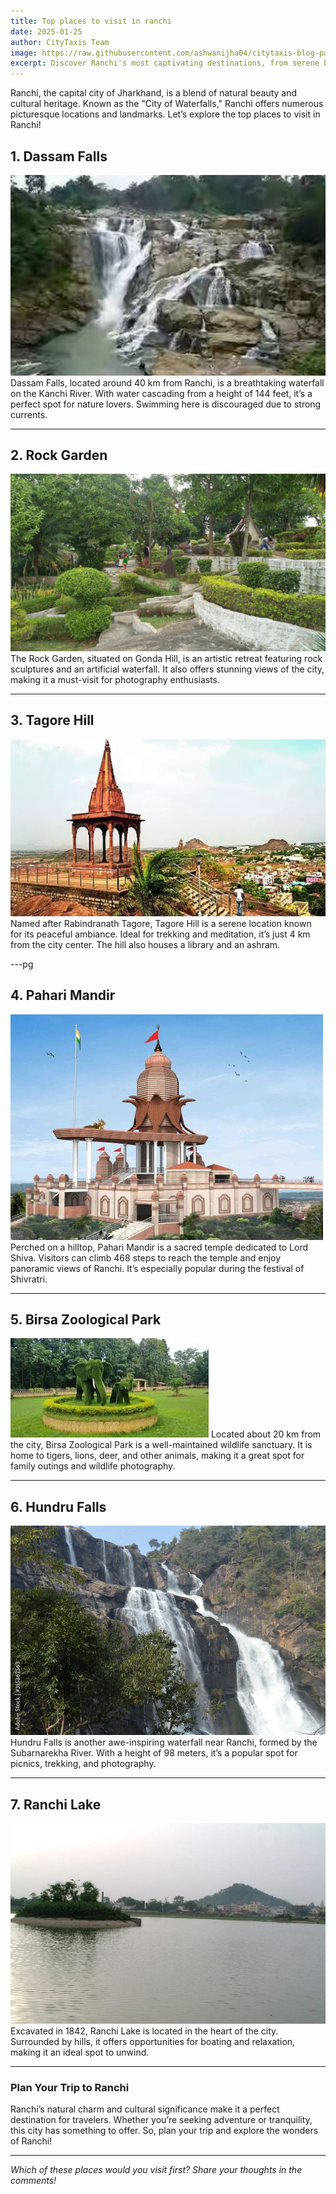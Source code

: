 ```yaml
---
title: Top places to visit in ranchi
date: 2025-01-25
author: CityTaxis Team
image: https://raw.githubusercontent.com/ashwanijha04/citytaxis-blog-page/main/images/dassamfalls.jpg
excerpt: Discover Ranchi's most captivating destinations, from serene backwaters to vibrant cities, for your next unforgettable adventure.
---
```

Ranchi, the capital city of Jharkhand, is a blend of natural beauty and cultural heritage. Known as the "City of Waterfalls," Ranchi offers numerous picturesque locations and landmarks. Let’s explore the top places to visit in Ranchi!

## **1. Dassam Falls**
![Dassam Falls](https://raw.githubusercontent.com/ashwanijha04/citytaxis-blog-page/main/images/dassamfalls.jpg)
Dassam Falls, located around 40 km from Ranchi, is a breathtaking waterfall on the Kanchi River. With water cascading from a height of 144 feet, it’s a perfect spot for nature lovers. Swimming here is discouraged due to strong currents.

---

## **2. Rock Garden**
![Rock Garden](https://raw.githubusercontent.com/ashwanijha04/citytaxis-blog-page/main/images/rockgarden.jpg)
The Rock Garden, situated on Gonda Hill, is an artistic retreat featuring rock sculptures and an artificial waterfall. It also offers stunning views of the city, making it a must-visit for photography enthusiasts.

---

## **3. Tagore Hill**
![Tagore Hill](https://raw.githubusercontent.com/ashwanijha04/citytaxis-blog-page/main/images/tagorehill.jpg)
Named after Rabindranath Tagore, Tagore Hill is a serene location known for its peaceful ambiance. Ideal for trekking and meditation, it’s just 4 km from the city center. The hill also houses a library and an ashram.

---pg
## **4. Pahari Mandir**
![Pahari Mandir](https://raw.githubusercontent.com/ashwanijha04/citytaxis-blog-page/main/images/paharimandir.jpg)
Perched on a hilltop, Pahari Mandir is a sacred temple dedicated to Lord Shiva. Visitors can climb 468 steps to reach the temple and enjoy panoramic views of Ranchi. It’s especially popular during the festival of Shivratri.

---

## **5. Birsa Zoological Park**
![Birsa Zoological Park](https://raw.githubusercontent.com/ashwanijha04/citytaxis-blog-page/main/images/birsazoological.jpg)
Located about 20 km from the city, Birsa Zoological Park is a well-maintained wildlife sanctuary. It is home to tigers, lions, deer, and other animals, making it a great spot for family outings and wildlife photography.

---

## **6. Hundru Falls**
![Hundru Falls](https://raw.githubusercontent.com/ashwanijha04/citytaxis-blog-page/main/images/hundrufalls.jpg)
Hundru Falls is another awe-inspiring waterfall near Ranchi, formed by the Subarnarekha River. With a height of 98 meters, it’s a popular spot for picnics, trekking, and photography.

---

## **7. Ranchi Lake**
![Ranchi Lake](https://raw.githubusercontent.com/ashwanijha04/citytaxis-blog-page/main/images/ranchilake.jpg)
Excavated in 1842, Ranchi Lake is located in the heart of the city. Surrounded by hills, it offers opportunities for boating and relaxation, making it an ideal spot to unwind.

---

### **Plan Your Trip to Ranchi**
Ranchi’s natural charm and cultural significance make it a perfect destination for travelers. Whether you’re seeking adventure or tranquility, this city has something to offer. So, plan your trip and explore the wonders of Ranchi!

---

*Which of these places would you visit first? Share your thoughts in the comments!*
